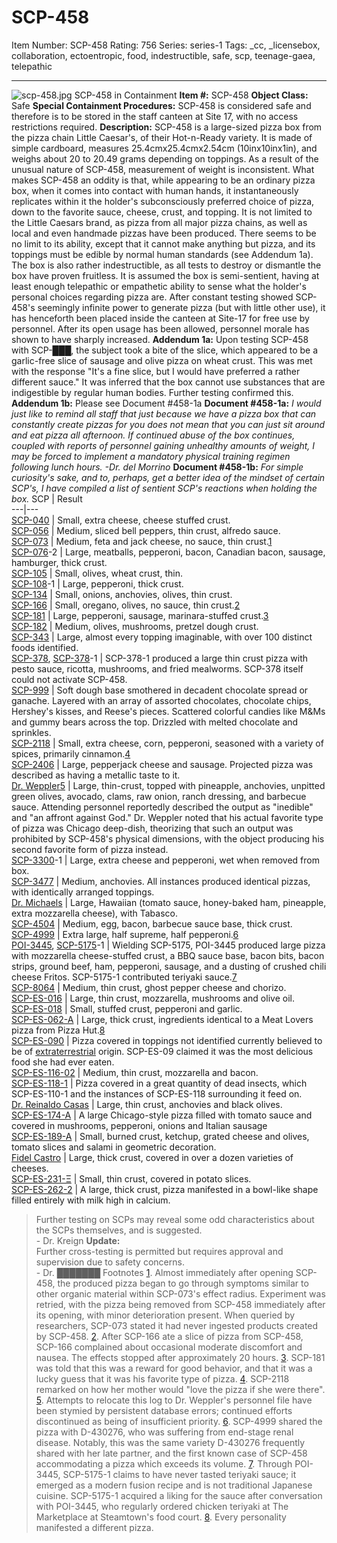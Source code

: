 # SCP-458
Item Number: SCP-458
Rating: 756
Series: series-1
Tags: _cc, _licensebox, collaboration, ectoentropic, food, indestructible, safe, scp, teenage-gaea, telepathic

---

![scp-458.jpg](https://scp-wiki.wdfiles.com/local--files/scp-458/scp-458.jpg)
SCP-458 in Containment
**Item #:** SCP-458
**Object Class:** Safe
**Special Containment Procedures:** SCP-458 is considered safe and therefore is to be stored in the staff canteen at Site 17, with no access restrictions required.
**Description:** SCP-458 is a large-sized pizza box from the pizza chain Little Caesar's, of their Hot-n-Ready variety. It is made of simple cardboard, measures 25.4cmx25.4cmx2.54cm (10inx10inx1in), and weighs about 20 to 20.49 grams depending on toppings. As a result of the unusual nature of SCP-458, measurement of weight is inconsistent.
What makes SCP-458 an oddity is that, while appearing to be an ordinary pizza box, when it comes into contact with human hands, it instantaneously replicates within it the holder's subconsciously preferred choice of pizza, down to the favorite sauce, cheese, crust, and topping. It is not limited to the Little Caesars brand, as pizza from all major pizza chains, as well as local and even handmade pizzas have been produced. There seems to be no limit to its ability, except that it cannot make anything but pizza, and its toppings must be edible by normal human standards (see Addendum 1a). The box is also rather indestructible, as all tests to destroy or dismantle the box have proven fruitless.
It is assumed the box is semi-sentient, having at least enough telepathic or empathetic ability to sense what the holder's personal choices regarding pizza are.
After constant testing showed SCP-458's seemingly infinite power to generate pizza (but with little other use), it has henceforth been placed inside the canteen at Site-17 for free use by personnel. After its open usage has been allowed, personnel morale has shown to have sharply increased.
**Addendum 1a:** Upon testing SCP-458 with SCP-███, the subject took a bite of the slice, which appeared to be a garlic-free slice of sausage and olive pizza on wheat crust. This was met with the response "It's a fine slice, but I would have preferred a rather different sauce." It was inferred that the box cannot use substances that are indigestible by regular human bodies. Further testing confirmed this.
**Addendum 1b:** Please see Document #458-1a
**Document #458-1a:** _I would just like to remind all staff that just because we have a pizza box that can constantly create pizzas for you does not mean that you can just sit around and eat pizza all afternoon. If continued abuse of the box continues, coupled with reports of personnel gaining unhealthy amounts of weight, I may be forced to implement a mandatory physical training regimen following lunch hours._
_-Dr. del Morrino_
**Document #458-1b:** _For simple curiosity's sake, and to, perhaps, get a better idea of the mindset of certain SCP's, I have compiled a list of sentient SCP's reactions when holding the box._
SCP | Result  
---|---  
[SCP-040](/scp-040) | Small, extra cheese, cheese stuffed crust.  
[SCP-056](/scp-056) | Medium, sliced bell peppers, thin crust, alfredo sauce.  
[SCP-073](/scp-073) | Medium, feta and jack cheese, no sauce, thin crust.[1](javascript:;)  
[SCP-076](/scp-076)-2 | Large, meatballs, pepperoni, bacon, Canadian bacon, sausage, hamburger, thick crust.  
[SCP-105](/scp-105) | Small, olives, wheat crust, thin.  
[SCP-108](/scp-108)-1 | Large, pepperoni, thick crust.  
[SCP-134](/scp-134) | Small, onions, anchovies, olives, thin crust.  
[SCP-166](/scp-166) | Small, oregano, olives, no sauce, thin crust.[2](javascript:;)  
[SCP-181](/scp-181) | Large, pepperoni, sausage, marinara-stuffed crust.[3](javascript:;)  
[SCP-182](/scp-182) | Medium, olives, mushrooms, pretzel dough crust.  
[SCP-343](/scp-343) | Large, almost every topping imaginable, with over 100 distinct foods identified.  
[SCP-378](/scp-378), [SCP-378](/scp-378)-1 | SCP-378-1 produced a large thin crust pizza with pesto sauce, ricotta, mushrooms, and fried mealworms. SCP-378 itself could not activate SCP-458.  
[SCP-999](/scp-999) | Soft dough base smothered in decadent chocolate spread or ganache. Layered with an array of assorted chocolates, chocolate chips, Hershey's kisses, and Reese's pieces. Scattered colorful candies like M&Ms and gummy bears across the top. Drizzled with melted chocolate and sprinkles.  
[SCP-2118](/scp-2118) | Small, extra cheese, corn, pepperoni, seasoned with a variety of spices, primarily cinnamon.[4](javascript:;)  
[SCP-2406](/scp-2406) | Large, pepperjack cheese and sausage. Projected pizza was described as having a metallic taste to it.  
[Dr. Weppler](/scp-2839)[5](javascript:;) | Large, thin-crust, topped with pineapple, anchovies, unpitted green olives, avocado, clams, raw onion, ranch dressing, and barbecue sauce. Attending personnel reportedly described the output as "inedible" and "an affront against God." Dr. Weppler noted that his actual favorite type of pizza was Chicago deep-dish, theorizing that such an output was prohibited by SCP-458's physical dimensions, with the object producing his second favorite form of pizza instead.  
[SCP-3300](/scp-3300)-1 | Large, extra cheese and pepperoni, wet when removed from box.  
[SCP-3477](/scp-3477) | Medium, anchovies. All instances produced identical pizzas, with identically arranged toppings.  
[Dr. Michaels](/scp-4428) | Large, Hawaiian (tomato sauce, honey-baked ham, pineapple, extra mozzarella cheese), with Tabasco.  
[SCP-4504](/scp-4504) | Medium, egg, bacon, barbecue sauce base, thick crust.  
[SCP-4999](/scp-4999) | Extra large, half supreme, half pepperoni.[6](javascript:;)  
[POI-3445](/scp-5175), [SCP-5175](/scp-5175)-1 | Wielding SCP-5175, POI-3445 produced large pizza with mozzarella cheese-stuffed crust, a BBQ sauce base, bacon bits, bacon strips, ground beef, ham, pepperoni, sausage, and a dusting of crushed chili cheese Fritos. SCP-5175-1 contributed teriyaki sauce.[7](javascript:;)  
[SCP-8064](/scp-8064) | Medium, thin crust, ghost pepper cheese and chorizo.  
[SCP-ES-016](http://scp-int.wikidot.com/scp-es-016) | Large, thin crust, mozzarella, mushrooms and olive oil.  
[SCP-ES-018](http://scp-int.wikidot.com/scp-es-018) | Small, stuffed crust, pepperoni and garlic.  
[SCP-ES-062-A](http://lafundacionscp.wikidot.com/scp-es-062#) | Large, thick crust, ingredients identical to a Meat Lovers pizza from Pizza Hut.[8](javascript:;)  
[SCP-ES-090](http://scp-int.wikidot.com/scp-es-090) | Pizza covered in toppings not identified currently believed to be of [extraterrestrial](http://scp-int.wikidot.com/oem-hub) origin. SCP-ES-09 claimed it was the most delicious food she had ever eaten.  
[SCP-ES-116-02](http://scp-int.wikidot.com/scp-es-116) | Medium, thin crust, mozzarella and bacon.  
[SCP-ES-118-1](http://lafundacionscp.wikidot.com/scp-es-118#) | Pizza covered in a great quantity of dead insects, which SCP-ES-110-1 and the instances of SCP-ES-118 surrounding it feed on.  
[Dr. Reinaldo Casas](http://scp-int.wikidot.com/scp-es-146) | Large, thin crust, anchovies and black olives.  
[SCP-ES-174-A](http://scp-int.wikidot.com/scp-es-174) | A large Chicago-style pizza filled with tomato sauce and covered in mushrooms, pepperoni, onions and Italian sausage  
[SCP-ES-189-A](http://lafundacionscp.wikidot.com/scp-es-189#) | Small, burned crust, ketchup, grated cheese and olives, tomato slices and salami in geometric decoration.  
[Fidel Castro](http://scp-int.wikidot.com/scp-es-194) | Large, thick crust, covered in over a dozen varieties of cheeses.  
[SCP-ES-231-Ξ](http://lafundacionscp.wikidot.com/scp-es-231#) | Small, thin crust, covered in potato slices.  
[SCP-ES-262-2](http://scp-int.wikidot.com/scp-es-262) | A large, thick crust, pizza manifested in a bowl-like shape filled entirely with milk high in calcium.  
> Further testing on SCPs may reveal some odd characteristics about the SCPs themselves, and is suggested.  
>  \- Dr. Kreign
> **Update:**  
>  Further cross-testing is permitted but requires approval and supervision due to safety concerns.  
>  \- Dr. ███████
Footnotes
[1](javascript:;). Almost immediately after opening SCP-458, the produced pizza began to go through symptoms similar to other organic material within SCP-073's effect radius. Experiment was retried, with the pizza being removed from SCP-458 immediately after its opening, with minor deterioration present. When queried by researchers, SCP-073 stated it had never ingested products created by SCP-458.
[2](javascript:;). After SCP-166 ate a slice of pizza from SCP-458, SCP-166 complained about occasional moderate discomfort and nausea. The effects stopped after approximately 20 hours.
[3](javascript:;). SCP-181 was told that this was a reward for good behavior, and that it was a lucky guess that it was his favorite type of pizza.
[4](javascript:;). SCP-2118 remarked on how her mother would "love the pizza if she were there".
[5](javascript:;). Attempts to relocate this log to Dr. Weppler's personnel file have been stymied by persistent database errors; continued efforts discontinued as being of insufficient priority.
[6](javascript:;). SCP-4999 shared the pizza with D-430276, who was suffering from end-stage renal disease. Notably, this was the same variety D-430276 frequently shared with her late partner, and the first known case of SCP-458 accommodating a pizza which exceeds its volume.
[7](javascript:;). Through POI-3445, SCP-5175-1 claims to have never tasted teriyaki sauce; it emerged as a modern fusion recipe and is not traditional Japanese cuisine. SCP-5175-1 acquired a liking for the sauce after conversation with POI-3445, who regularly ordered chicken teriyaki at The Marketplace at Steamtown's food court.
[8](javascript:;). Every personality manifested a different pizza.